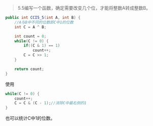 >	5.5编写一个函数，确定需要改变几个位，才能将整数A转成整数B。

```java
public int CCI5_5(int A, int B) {
	//A与B中不同的位数即C中1的位数
	int C = A ^ B;

    int count = 0;
	while(C != 0) {
		if((C & 1) == 1)
			count++;
		C = C >> 1;
	}

    return count;
}
```

使用

```java
while(C != 0) {
	count++;
	C = C & (C - 1);//消除C中最右侧的1
}
```

也可以统计C中1的位数。